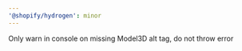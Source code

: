 ```yaml
---
'@shopify/hydrogen': minor
---
```


Only warn in console on missing Model3D alt tag, do not throw error
